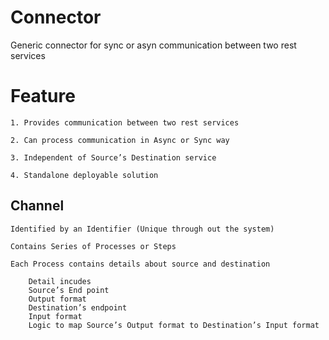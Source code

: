 # Connector
Generic connector for sync or asyn communication between two rest services

# Feature
    1. Provides communication between two rest services

    2. Can process communication in Async or Sync way

    3. Independent of Source’s Destination service

    4. Standalone deployable solution
## Channel
    Identified by an Identifier (Unique through out the system)

    Contains Series of Processes or Steps

    Each Process contains details about source and destination

        Detail incudes 
        Source’s End point
        Output format
        Destination’s endpoint
        Input format
        Logic to map Source’s Output format to Destination’s Input format

